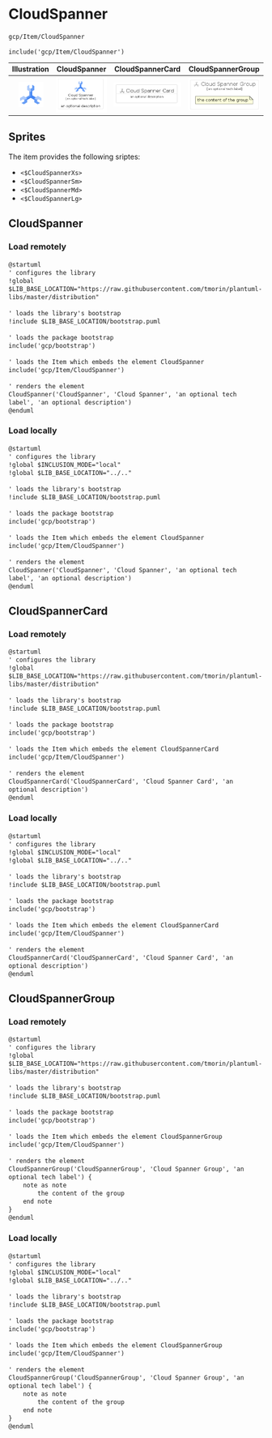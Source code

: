 # CloudSpanner


```text
gcp/Item/CloudSpanner
```

```text
include('gcp/Item/CloudSpanner')
```



| Illustration | CloudSpanner | CloudSpannerCard | CloudSpannerGroup |
| :---: | :---: | :---: | :---: |
| ![illustration for Illustration](../../gcp/Item/CloudSpanner.png) | ![illustration for CloudSpanner](../../gcp/Item/CloudSpanner.Local.png) | ![illustration for CloudSpannerCard](../../gcp/Item/CloudSpannerCard.Local.png) | ![illustration for CloudSpannerGroup](../../gcp/Item/CloudSpannerGroup.Local.png) |



## Sprites
The item provides the following sriptes:

- `<$CloudSpannerXs>`
- `<$CloudSpannerSm>`
- `<$CloudSpannerMd>`
- `<$CloudSpannerLg>`





## CloudSpanner

### Load remotely
```plantuml
@startuml
' configures the library
!global $LIB_BASE_LOCATION="https://raw.githubusercontent.com/tmorin/plantuml-libs/master/distribution"

' loads the library's bootstrap
!include $LIB_BASE_LOCATION/bootstrap.puml

' loads the package bootstrap
include('gcp/bootstrap')

' loads the Item which embeds the element CloudSpanner
include('gcp/Item/CloudSpanner')

' renders the element
CloudSpanner('CloudSpanner', 'Cloud Spanner', 'an optional tech label', 'an optional description')
@enduml
```

### Load locally
```plantuml
@startuml
' configures the library
!global $INCLUSION_MODE="local"
!global $LIB_BASE_LOCATION="../.."

' loads the library's bootstrap
!include $LIB_BASE_LOCATION/bootstrap.puml

' loads the package bootstrap
include('gcp/bootstrap')

' loads the Item which embeds the element CloudSpanner
include('gcp/Item/CloudSpanner')

' renders the element
CloudSpanner('CloudSpanner', 'Cloud Spanner', 'an optional tech label', 'an optional description')
@enduml
```

## CloudSpannerCard

### Load remotely
```plantuml
@startuml
' configures the library
!global $LIB_BASE_LOCATION="https://raw.githubusercontent.com/tmorin/plantuml-libs/master/distribution"

' loads the library's bootstrap
!include $LIB_BASE_LOCATION/bootstrap.puml

' loads the package bootstrap
include('gcp/bootstrap')

' loads the Item which embeds the element CloudSpannerCard
include('gcp/Item/CloudSpanner')

' renders the element
CloudSpannerCard('CloudSpannerCard', 'Cloud Spanner Card', 'an optional description')
@enduml
```

### Load locally
```plantuml
@startuml
' configures the library
!global $INCLUSION_MODE="local"
!global $LIB_BASE_LOCATION="../.."

' loads the library's bootstrap
!include $LIB_BASE_LOCATION/bootstrap.puml

' loads the package bootstrap
include('gcp/bootstrap')

' loads the Item which embeds the element CloudSpannerCard
include('gcp/Item/CloudSpanner')

' renders the element
CloudSpannerCard('CloudSpannerCard', 'Cloud Spanner Card', 'an optional description')
@enduml
```

## CloudSpannerGroup

### Load remotely
```plantuml
@startuml
' configures the library
!global $LIB_BASE_LOCATION="https://raw.githubusercontent.com/tmorin/plantuml-libs/master/distribution"

' loads the library's bootstrap
!include $LIB_BASE_LOCATION/bootstrap.puml

' loads the package bootstrap
include('gcp/bootstrap')

' loads the Item which embeds the element CloudSpannerGroup
include('gcp/Item/CloudSpanner')

' renders the element
CloudSpannerGroup('CloudSpannerGroup', 'Cloud Spanner Group', 'an optional tech label') {
    note as note
        the content of the group
    end note
}
@enduml
```

### Load locally
```plantuml
@startuml
' configures the library
!global $INCLUSION_MODE="local"
!global $LIB_BASE_LOCATION="../.."

' loads the library's bootstrap
!include $LIB_BASE_LOCATION/bootstrap.puml

' loads the package bootstrap
include('gcp/bootstrap')

' loads the Item which embeds the element CloudSpannerGroup
include('gcp/Item/CloudSpanner')

' renders the element
CloudSpannerGroup('CloudSpannerGroup', 'Cloud Spanner Group', 'an optional tech label') {
    note as note
        the content of the group
    end note
}
@enduml
```


